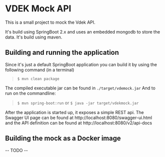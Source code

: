 # VDEK Mock API

This is a small project to mock the Vdek API.

It's build using SpringBoot 2.x and uses an embedded mongodb to store the data. It's build using maven.

## Building and running the application

Since it's just a default SpringBoot application you can build it by using the following command (in a terminal)

> `$ mvn clean package`

The compiled executable jar can be found in `./target/vdemock.jar` And to run on the commandline:

> `$ mvn spring-boot:run` or `$ java -jar target/vdekmock.jar`

After the application is started up, it exposes a simple REST api.
The Swagger UI page can be found at http://localhost:8080/swagger-ui.html and the API definition can be found at http://localhost:8080/v2/api-docs

## Building the mock as a Docker image

 -- TODO --


